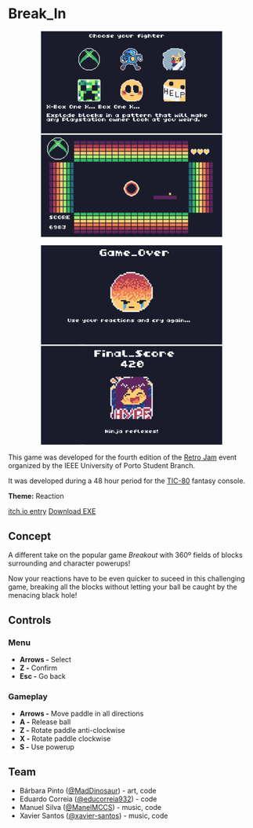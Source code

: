 # Break_In

<p align="center">
  <img src="img/CharacterSelection.png" width="370">
  <img src="img/Gameplay.png" width="370"> 
</p>

<p align="center">
  <img src="img/GameOver.png" width="370">
  <img src="img/Win.png" width="370"> 
</p>

This game was developed for the fourth edition of the [Retro Jam](https://itch.io/jam/retrojam2021/entries) event organized by the IEEE University of Porto Student Branch. 

It was developed during a 48 hour period for the [TIC-80](https://tic80.com/) fantasy console.

**Theme:** Reaction

[itch.io entry](https://educorreia932.itch.io/breakin)
[Download EXE](https://educorreia932.itch.io/breakin)

## Concept

A different take on the popular game *Breakout* with 360º fields of blocks surrounding and character powerups!

Now your reactions have to be even quicker to suceed in this challenging game, breaking all the blocks without letting your ball be caught by the menacing black hole!
 
## Controls

### Menu

- **Arrows -** Select
- **Z -** Confirm
- **Esc -** Go back

### Gameplay

- **Arrows -** Move paddle in all directions
- **A -** Release ball
- **Z -** Rotate paddle anti-clockwise
- **X -** Rotate paddle clockwise
- **S -** Use powerup

## Team

- Bárbara Pinto ([@MadDinosaur](https://github.com/MadDinosaur)) - art, code
- Eduardo Correia ([@educorreia932](https://github.com/Educorreia932)) - code
- Manuel Silva ([@ManelMCCS](https://github.com/ManelMCCS)) - music, code
- Xavier Santos ([@xavier-santos](https://github.com/xavier-santos)) - music, code
